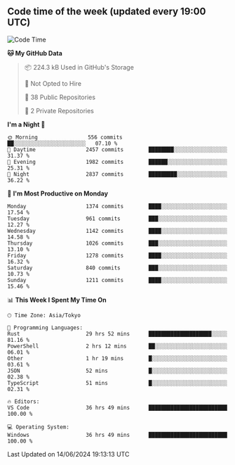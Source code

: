## Code time of the week (updated every 19:00 UTC)

<!--START_SECTION:waka-->
![Code Time](http://img.shields.io/badge/Code%20Time-3%2C241%20hrs%2054%20mins-blue)

**🐱 My GitHub Data** 

> 📦 224.3 kB Used in GitHub's Storage 
 > 
> 🚫 Not Opted to Hire
 > 
> 📜 38 Public Repositories 
 > 
> 🔑 2 Private Repositories 
 > 
**I'm a Night 🦉** 

```text
🌞 Morning                556 commits         ██░░░░░░░░░░░░░░░░░░░░░░░   07.10 % 
🌆 Daytime                2457 commits        ████████░░░░░░░░░░░░░░░░░   31.37 % 
🌃 Evening                1982 commits        ██████░░░░░░░░░░░░░░░░░░░   25.31 % 
🌙 Night                  2837 commits        █████████░░░░░░░░░░░░░░░░   36.22 % 
```
📅 **I'm Most Productive on Monday** 

```text
Monday                   1374 commits        ████░░░░░░░░░░░░░░░░░░░░░   17.54 % 
Tuesday                  961 commits         ███░░░░░░░░░░░░░░░░░░░░░░   12.27 % 
Wednesday                1142 commits        ████░░░░░░░░░░░░░░░░░░░░░   14.58 % 
Thursday                 1026 commits        ███░░░░░░░░░░░░░░░░░░░░░░   13.10 % 
Friday                   1278 commits        ████░░░░░░░░░░░░░░░░░░░░░   16.32 % 
Saturday                 840 commits         ███░░░░░░░░░░░░░░░░░░░░░░   10.73 % 
Sunday                   1211 commits        ████░░░░░░░░░░░░░░░░░░░░░   15.46 % 
```


📊 **This Week I Spent My Time On** 

```text
🕑︎ Time Zone: Asia/Tokyo

💬 Programming Languages: 
Rust                     29 hrs 52 mins      ████████████████████░░░░░   81.16 % 
PowerShell               2 hrs 12 mins       ██░░░░░░░░░░░░░░░░░░░░░░░   06.01 % 
Other                    1 hr 19 mins        █░░░░░░░░░░░░░░░░░░░░░░░░   03.61 % 
JSON                     52 mins             █░░░░░░░░░░░░░░░░░░░░░░░░   02.38 % 
TypeScript               51 mins             █░░░░░░░░░░░░░░░░░░░░░░░░   02.31 % 

🔥 Editors: 
VS Code                  36 hrs 49 mins      █████████████████████████   100.00 % 

💻 Operating System: 
Windows                  36 hrs 49 mins      █████████████████████████   100.00 % 
```


 Last Updated on 14/06/2024 19:13:13 UTC
<!--END_SECTION:waka-->